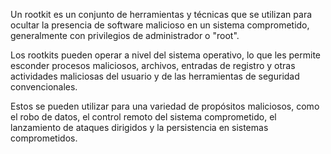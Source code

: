 Un rootkit es un conjunto de herramientas y técnicas que se utilizan para ocultar la presencia de software malicioso en un sistema comprometido, generalmente con privilegios de administrador o "root".

Los rootkits pueden operar a nivel del sistema operativo, lo que les permite esconder procesos maliciosos, archivos, entradas de registro y otras actividades maliciosas del usuario y de las herramientas de seguridad convencionales.

Estos se pueden utilizar para una variedad de propósitos maliciosos, como el robo de datos, el control remoto del sistema comprometido, el lanzamiento de ataques dirigidos y la persistencia en sistemas comprometidos.
